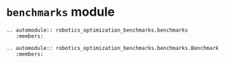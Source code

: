 # `benchmarks` module

```{eval-rst}
.. automodule:: robotics_optimization_benchmarks.benchmarks
   :members:
```

```{eval-rst}
.. automodule:: robotics_optimization_benchmarks.benchmarks.Benchmark
   :members:
```
